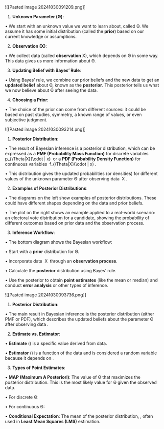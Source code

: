 ![[Pasted image 20241030091209.png]]
1. **Unknown Parameter (Θ)**:

• We start with an unknown value we want to learn about, called Θ. We assume it has some initial distribution (called the **prior**) based on our current knowledge or assumptions.

2. **Observation (X)**:

• We collect data (called **observation** X), which depends on Θ in some way. This data gives us more information about Θ.

3. **Updating Belief with Bayes’ Rule**:

• Using Bayes’ rule, we combine our prior beliefs and the new data to get an **updated belief** about Θ, known as the **posterior**. This posterior tells us what we now believe about Θ after seeing the data.

4. **Choosing a Prior**:

• The choice of the prior can come from different sources: it could be based on past studies, symmetry, a known range of values, or even subjective judgment.

![[Pasted image 20241030093214.png]]
1. **Posterior Distribution**:

• The result of Bayesian inference is a posterior distribution, which can be expressed as a **PMF (Probability Mass Function)** for discrete variables  p_{\Theta|X}(\cdot | x)  or a **PDF (Probability Density Function)** for continuous variables  f_{\Theta|X}(\cdot | x) .

• This distribution gives the updated probabilities (or densities) for different values of the unknown parameter Θ after observing data  X .

2. **Examples of Posterior Distributions**:

• The diagrams on the left show examples of posterior distributions. These could have different shapes depending on the data and prior beliefs.

• The plot on the right shows an example applied to a real-world scenario: an electoral vote distribution for a candidate, showing the probability of different outcomes based on prior data and the observation process.

3. **Inference Workflow**:

• The bottom diagram shows the Bayesian workflow:

• Start with a **prior** distribution for Θ.

• Incorporate data  X  through an **observation process**.

• Calculate the **posterior** distribution using Bayes’ rule.

• Use the posterior to obtain **point estimates** (like the mean or median) and conduct **error analysis** or other types of inference.

![[Pasted image 20241030093736.png]]
1. **Posterior Distribution**:

• The main result in Bayesian inference is the posterior distribution (either PMF or PDF), which describes the updated beliefs about the parameter Θ after observing data .

2. **Estimate vs. Estimator**:

• **Estimate** () is a specific value derived from data.

• **Estimator** () is a function of the data and is considered a random variable because it depends on .

3. **Types of Point Estimates**:

• **MAP (Maximum A Posteriori)**: The value of Θ that maximizes the posterior distribution. This is the most likely value for Θ given the observed data.

• For discrete Θ: 

• For continuous Θ: 

• **Conditional Expectation**: The mean of the posterior distribution, , often used in **Least Mean Squares (LMS)** estimation.
